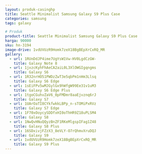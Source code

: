 ```yaml
---
layout: produk-casinghp
title: Seattle Minimalist Samsung Galaxy S9 Plus Case
categories: samsung
tags: galaxy

# Produk
product-title: Seattle Minimalist Samsung Galaxy S9 Plus Case
harga: 90000
sku: hn-3194
image-drive: 1vdUVUzR9Homk7zeX18BgBEpXrCxRQ_MR
gallery:
  - url: 1RUnDdJP4ime7UgYsW1Vw-HV0LgdCzGW-
    title: Galaxy Note 8
  - url: 1jxzcKyhFhAeCA2aiL0L3XlOWGIgqngms
    title: Galaxy S6
  - url: 1R32nrHO51PWDzZwT3e5qbPm1nHm3Llsq
    title: Galaxy S6 Edge
  - url: 1sEiFPv5wMJGylGx9hWfgW99Ee31v1uM3
    title: Galaxy S6 Edge Plus
  - url: 1tgoCGuhvZaV6_0pFMDmr8aaEjvznq6rJ
    title: Galaxy S7
  - url: 1UArOaTI8CYkfwkkLBPp_n-sTOMiPxRVz
    title: Galaxy S7 Edge
  - url: 1F70xOoycySDDfxHI0oThHR9Z18uPLSM4
    title: Galaxy S8
  - url: 1NwQvHNuQQyzBnZF1RKeMlgspIFag1Z48
    title: Galaxy S8 Plus
  - url: 16SDxivjFZzX3_8eVLY-O7rQhmvXruDQJ
    title: Galaxy S9
  - url: 1vdUVUzR9Homk7zeX18BgBEpXrCxRQ_MR
    title: Galaxy S9 Plus
---
```

